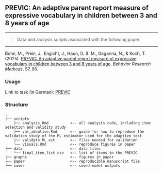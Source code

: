 ## PREVIC: An adaptive parent report measure of expressive vocabulary in children between 3 and 8 years of age

------------------------------------------------------------------------

> Data and analysis scripts associated with the following paper

------------------------------------------------------------------------

Bohn, M., Prein, J., Engicht, J., Haun, D. B. M., Gagarina, N., & Koch, T. (2025). [PREVIC: An adaptive parent report measure of expressive vocabulary in children between 3 and 8 years of age](https://link.springer.com/article/10.3758/s13428-025-02615-4). *Behavior Research Methods*, 57, 95.

### Usage

Link to task (in German): [PREVIC](https://ccp-odc.eva.mpg.de/previc-demo/)

### Structure

```         
.
├── scripts
    ├── analysis.Rmd          <-- all analysis code, including item selection and validity study
    ├── val_adaptive.Rmd      <-- guide for how to reproduce the validation study of the ML estimator used for the adaptive test
    ├── validate_ML_est       <-- files needed for validation
    └── visuals.Rmd           <-- reproduce figures in paper
├── data                      <-- data files
    └── final_item_list.csv   <-- list of items in the PREVIC
├── graphs                    <-- figures in paper
├── paper                     <-- reproducible manuscript file
└── saves                     <-- saved model outputs
```
